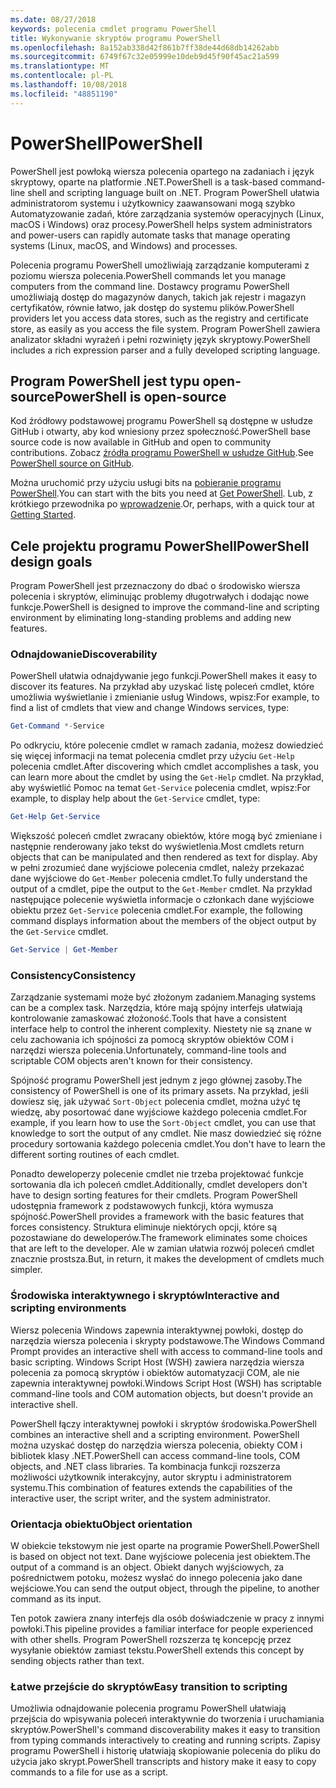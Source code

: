 ```yaml
---
ms.date: 08/27/2018
keywords: polecenia cmdlet programu PowerShell
title: Wykonywanie skryptów programu PowerShell
ms.openlocfilehash: 8a152ab338d42f861b7ff38de44d68db14262abb
ms.sourcegitcommit: 6749f67c32e05999e10deb9d45f90f45ac21a599
ms.translationtype: MT
ms.contentlocale: pl-PL
ms.lasthandoff: 10/08/2018
ms.locfileid: "48851190"
---
```

# <a name="powershell"></a><span data-ttu-id="a93ec-103">PowerShell</span><span class="sxs-lookup"><span data-stu-id="a93ec-103">PowerShell</span></span>

<span data-ttu-id="a93ec-104">PowerShell jest powłoką wiersza polecenia opartego na zadaniach i język skryptowy, oparte na platformie .NET.</span><span class="sxs-lookup"><span data-stu-id="a93ec-104">PowerShell is a task-based command-line shell and scripting language built on .NET.</span></span>
<span data-ttu-id="a93ec-105">Program PowerShell ułatwia administratorom systemu i użytkownicy zaawansowani mogą szybko Automatyzowanie zadań, które zarządzania systemów operacyjnych (Linux, macOS i Windows) oraz procesy.</span><span class="sxs-lookup"><span data-stu-id="a93ec-105">PowerShell helps system administrators and power-users can rapidly automate tasks that manage operating systems (Linux, macOS, and Windows) and processes.</span></span>

<span data-ttu-id="a93ec-106">Polecenia programu PowerShell umożliwiają zarządzanie komputerami z poziomu wiersza polecenia.</span><span class="sxs-lookup"><span data-stu-id="a93ec-106">PowerShell commands let you manage computers from the command line.</span></span> <span data-ttu-id="a93ec-107">Dostawcy programu PowerShell umożliwiają dostęp do magazynów danych, takich jak rejestr i magazyn certyfikatów, równie łatwo, jak dostęp do systemu plików.</span><span class="sxs-lookup"><span data-stu-id="a93ec-107">PowerShell providers let you access data stores, such as the registry and certificate store, as easily as you access the file system.</span></span> <span data-ttu-id="a93ec-108">Program PowerShell zawiera analizator składni wyrażeń i pełni rozwinięty język skryptowy.</span><span class="sxs-lookup"><span data-stu-id="a93ec-108">PowerShell includes a rich expression parser and a fully developed scripting language.</span></span>

## <a name="powershell-is-open-source"></a><span data-ttu-id="a93ec-109">Program PowerShell jest typu open-source</span><span class="sxs-lookup"><span data-stu-id="a93ec-109">PowerShell is open-source</span></span>

<span data-ttu-id="a93ec-110">Kod źródłowy podstawowej programu PowerShell są dostępne w usłudze GitHub i otwarty, aby kod wniesiony przez społeczność.</span><span class="sxs-lookup"><span data-stu-id="a93ec-110">PowerShell base source code is now available in GitHub and open to community contributions.</span></span>
<span data-ttu-id="a93ec-111">Zobacz [źródła programu PowerShell w usłudze GitHub](https://github.com/powershell/powershell).</span><span class="sxs-lookup"><span data-stu-id="a93ec-111">See [PowerShell source on GitHub](https://github.com/powershell/powershell).</span></span>

<span data-ttu-id="a93ec-112">Można uruchomić przy użyciu usługi bits na [pobieranie programu PowerShell](https://github.com/PowerShell/PowerShell#get-powershell).</span><span class="sxs-lookup"><span data-stu-id="a93ec-112">You can start with the bits you need at [Get PowerShell](https://github.com/PowerShell/PowerShell#get-powershell).</span></span>
<span data-ttu-id="a93ec-113">Lub, z krótkiego przewodnika po [wprowadzenie](https://github.com/PowerShell/PowerShell/blob/master/docs/learning-powershell).</span><span class="sxs-lookup"><span data-stu-id="a93ec-113">Or, perhaps, with a quick tour at [Getting Started](https://github.com/PowerShell/PowerShell/blob/master/docs/learning-powershell).</span></span>

## <a name="powershell-design-goals"></a><span data-ttu-id="a93ec-114">Cele projektu programu PowerShell</span><span class="sxs-lookup"><span data-stu-id="a93ec-114">PowerShell design goals</span></span>

<span data-ttu-id="a93ec-115">Program PowerShell jest przeznaczony do dbać o środowisko wiersza polecenia i skryptów, eliminując problemy długotrwałych i dodając nowe funkcje.</span><span class="sxs-lookup"><span data-stu-id="a93ec-115">PowerShell is designed to improve the command-line and scripting environment by eliminating long-standing problems and adding new features.</span></span>

### <a name="discoverability"></a><span data-ttu-id="a93ec-116">Odnajdowanie</span><span class="sxs-lookup"><span data-stu-id="a93ec-116">Discoverability</span></span>

<span data-ttu-id="a93ec-117">PowerShell ułatwia odnajdywanie jego funkcji.</span><span class="sxs-lookup"><span data-stu-id="a93ec-117">PowerShell makes it easy to discover its features.</span></span> <span data-ttu-id="a93ec-118">Na przykład aby uzyskać listę poleceń cmdlet, które umożliwia wyświetlanie i zmienianie usług Windows, wpisz:</span><span class="sxs-lookup"><span data-stu-id="a93ec-118">For example, to find a list of cmdlets that view and change Windows services, type:</span></span>

```powershell
Get-Command *-Service
```

<span data-ttu-id="a93ec-119">Po odkryciu, które polecenie cmdlet w ramach zadania, możesz dowiedzieć się więcej informacji na temat polecenia cmdlet przy użyciu `Get-Help` polecenia cmdlet.</span><span class="sxs-lookup"><span data-stu-id="a93ec-119">After discovering which cmdlet accomplishes a task, you can learn more about the cmdlet by using the `Get-Help` cmdlet.</span></span> <span data-ttu-id="a93ec-120">Na przykład, aby wyświetlić Pomoc na temat `Get-Service` polecenia cmdlet, wpisz:</span><span class="sxs-lookup"><span data-stu-id="a93ec-120">For example, to display help about the `Get-Service` cmdlet, type:</span></span>

```powershell
Get-Help Get-Service
```

<span data-ttu-id="a93ec-121">Większość poleceń cmdlet zwracany obiektów, które mogą być zmieniane i następnie renderowany jako tekst do wyświetlenia.</span><span class="sxs-lookup"><span data-stu-id="a93ec-121">Most cmdlets return objects that can be manipulated and then rendered as text for display.</span></span> <span data-ttu-id="a93ec-122">Aby w pełni zrozumieć dane wyjściowe polecenia cmdlet, należy przekazać dane wyjściowe do `Get-Member` polecenia cmdlet.</span><span class="sxs-lookup"><span data-stu-id="a93ec-122">To fully understand the output of a cmdlet, pipe the output to the `Get-Member` cmdlet.</span></span> <span data-ttu-id="a93ec-123">Na przykład następujące polecenie wyświetla informacje o członkach dane wyjściowe obiektu przez `Get-Service` polecenia cmdlet.</span><span class="sxs-lookup"><span data-stu-id="a93ec-123">For example, the following command displays information about the members of the object output by the `Get-Service` cmdlet.</span></span>

```powershell
Get-Service | Get-Member
```

### <a name="consistency"></a><span data-ttu-id="a93ec-124">Consistency</span><span class="sxs-lookup"><span data-stu-id="a93ec-124">Consistency</span></span>

<span data-ttu-id="a93ec-125">Zarządzanie systemami może być złożonym zadaniem.</span><span class="sxs-lookup"><span data-stu-id="a93ec-125">Managing systems can be a complex task.</span></span> <span data-ttu-id="a93ec-126">Narzędzia, które mają spójny interfejs ułatwiają kontrolowanie zamaskować złożoność.</span><span class="sxs-lookup"><span data-stu-id="a93ec-126">Tools that have a consistent interface help to control the inherent complexity.</span></span> <span data-ttu-id="a93ec-127">Niestety nie są znane w celu zachowania ich spójności za pomocą skryptów obiektów COM i narzędzi wiersza polecenia.</span><span class="sxs-lookup"><span data-stu-id="a93ec-127">Unfortunately, command-line tools and scriptable COM objects aren't known for their consistency.</span></span>

<span data-ttu-id="a93ec-128">Spójność programu PowerShell jest jednym z jego głównej zasoby.</span><span class="sxs-lookup"><span data-stu-id="a93ec-128">The consistency of PowerShell is one of its primary assets.</span></span> <span data-ttu-id="a93ec-129">Na przykład, jeśli dowiesz się, jak używać `Sort-Object` polecenia cmdlet, można użyć tę wiedzę, aby posortować dane wyjściowe każdego polecenia cmdlet.</span><span class="sxs-lookup"><span data-stu-id="a93ec-129">For example, if you learn how to use the `Sort-Object` cmdlet, you can use that knowledge to sort the output of any cmdlet.</span></span> <span data-ttu-id="a93ec-130">Nie masz dowiedzieć się różne procedury sortowania każdego polecenia cmdlet.</span><span class="sxs-lookup"><span data-stu-id="a93ec-130">You don't have to learn the different sorting routines of each cmdlet.</span></span>

<span data-ttu-id="a93ec-131">Ponadto deweloperzy polecenie cmdlet nie trzeba projektować funkcje sortowania dla ich poleceń cmdlet.</span><span class="sxs-lookup"><span data-stu-id="a93ec-131">Additionally, cmdlet developers don't have to design sorting features for their cmdlets.</span></span> <span data-ttu-id="a93ec-132">Program PowerShell udostępnia framework z podstawowych funkcji, która wymusza spójność.</span><span class="sxs-lookup"><span data-stu-id="a93ec-132">PowerShell provides a framework with the basic features that forces consistency.</span></span> <span data-ttu-id="a93ec-133">Struktura eliminuje niektórych opcji, które są pozostawiane do deweloperów.</span><span class="sxs-lookup"><span data-stu-id="a93ec-133">The framework eliminates some choices that are left to the developer.</span></span> <span data-ttu-id="a93ec-134">Ale w zamian ułatwia rozwój poleceń cmdlet znacznie prostsza.</span><span class="sxs-lookup"><span data-stu-id="a93ec-134">But, in return, it makes the development of cmdlets much simpler.</span></span>

### <a name="interactive-and-scripting-environments"></a><span data-ttu-id="a93ec-135">Środowiska interaktywnego i skryptów</span><span class="sxs-lookup"><span data-stu-id="a93ec-135">Interactive and scripting environments</span></span>

<span data-ttu-id="a93ec-136">Wiersz polecenia Windows zapewnia interaktywnej powłoki, dostęp do narzędzia wiersza polecenia i skrypty podstawowe.</span><span class="sxs-lookup"><span data-stu-id="a93ec-136">The Windows Command Prompt provides an interactive shell with access to command-line tools and basic scripting.</span></span> <span data-ttu-id="a93ec-137">Windows Script Host (WSH) zawiera narzędzia wiersza polecenia za pomocą skryptów i obiektów automatyzacji COM, ale nie zapewnia interaktywnej powłoki.</span><span class="sxs-lookup"><span data-stu-id="a93ec-137">Windows Script Host (WSH) has scriptable command-line tools and COM automation objects, but doesn't provide an interactive shell.</span></span>

<span data-ttu-id="a93ec-138">PowerShell łączy interaktywnej powłoki i skryptów środowiska.</span><span class="sxs-lookup"><span data-stu-id="a93ec-138">PowerShell combines an interactive shell and a scripting environment.</span></span> <span data-ttu-id="a93ec-139">PowerShell można uzyskać dostęp do narzędzia wiersza polecenia, obiekty COM i bibliotek klasy .NET.</span><span class="sxs-lookup"><span data-stu-id="a93ec-139">PowerShell can access command-line tools, COM objects, and .NET class libraries.</span></span> <span data-ttu-id="a93ec-140">Ta kombinacja funkcji rozszerza możliwości użytkownik interakcyjny, autor skryptu i administratorem systemu.</span><span class="sxs-lookup"><span data-stu-id="a93ec-140">This combination of features extends the capabilities of the interactive user, the script writer, and the system administrator.</span></span>

### <a name="object-orientation"></a><span data-ttu-id="a93ec-141">Orientacja obiektu</span><span class="sxs-lookup"><span data-stu-id="a93ec-141">Object orientation</span></span>

<span data-ttu-id="a93ec-142">W obiekcie tekstowym nie jest oparte na programie PowerShell.</span><span class="sxs-lookup"><span data-stu-id="a93ec-142">PowerShell is based on object not text.</span></span> <span data-ttu-id="a93ec-143">Dane wyjściowe polecenia jest obiektem.</span><span class="sxs-lookup"><span data-stu-id="a93ec-143">The output of a command is an object.</span></span> <span data-ttu-id="a93ec-144">Obiekt danych wyjściowych, za pośrednictwem potoku, możesz wysłać do innego polecenia jako dane wejściowe.</span><span class="sxs-lookup"><span data-stu-id="a93ec-144">You can send the output object, through the pipeline, to another command as its input.</span></span>

<span data-ttu-id="a93ec-145">Ten potok zawiera znany interfejs dla osób doświadczenie w pracy z innymi powłoki.</span><span class="sxs-lookup"><span data-stu-id="a93ec-145">This pipeline provides a familiar interface for people experienced with other shells.</span></span> <span data-ttu-id="a93ec-146">Program PowerShell rozszerza tę koncepcję przez wysyłanie obiektów zamiast tekstu.</span><span class="sxs-lookup"><span data-stu-id="a93ec-146">PowerShell extends this concept by sending objects rather than text.</span></span>

### <a name="easy-transition-to-scripting"></a><span data-ttu-id="a93ec-147">Łatwe przejście do skryptów</span><span class="sxs-lookup"><span data-stu-id="a93ec-147">Easy transition to scripting</span></span>

<span data-ttu-id="a93ec-148">Umożliwia odnajdowanie polecenia programu PowerShell ułatwiają przejścia do wpisywania poleceń interaktywnie do tworzenia i uruchamiania skryptów.</span><span class="sxs-lookup"><span data-stu-id="a93ec-148">PowerShell's command discoverability makes it easy to transition from typing commands interactively to creating and running scripts.</span></span> <span data-ttu-id="a93ec-149">Zapisy programu PowerShell i historię ułatwiają skopiowanie polecenia do pliku do użycia jako skrypt.</span><span class="sxs-lookup"><span data-stu-id="a93ec-149">PowerShell transcripts and history make it easy to copy commands to a file for use as a script.</span></span>
